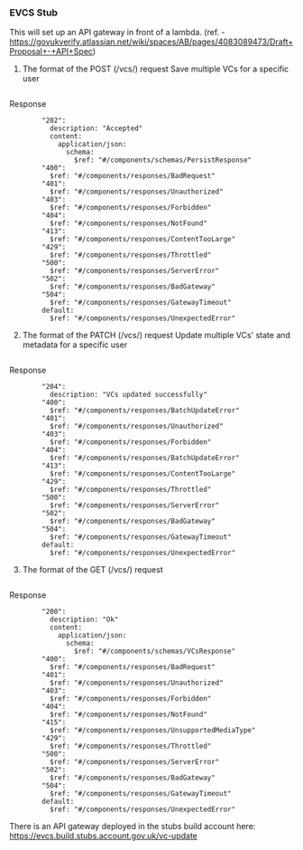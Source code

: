 ### EVCS Stub
This will set up an API gateway in front of a lambda.
(ref. - https://govukverify.atlassian.net/wiki/spaces/AB/pages/4083089473/Draft+Proposal+-+API+Spec)

1) The format of the POST (/vcs/<user-id>) request
Save multiple VCs for a specific user
```

```
Response
```
        "202":
          description: "Accepted"
          content:
            application/json:
              schema:
                $ref: "#/components/schemas/PersistResponse"
        "400":
          $ref: "#/components/responses/BadRequest"
        "401":
          $ref: "#/components/responses/Unauthorized"
        "403":
          $ref: "#/components/responses/Forbidden"
        "404":
          $ref: "#/components/responses/NotFound"
        "413":
          $ref: "#/components/responses/ContentTooLarge"
        "429":
          $ref: "#/components/responses/Throttled"
        "500":
          $ref: "#/components/responses/ServerError"
        "502":
          $ref: "#/components/responses/BadGateway"
        "504":
          $ref: "#/components/responses/GatewayTimeout"
        default:
          $ref: "#/components/responses/UnexpectedError"
```

2) The format of the PATCH (/vcs/<user-id>) request
Update multiple VCs' state and metadata for a specific user
```

```
Response
```
        "204":
          description: "VCs updated successfully"
        "400":
          $ref: "#/components/responses/BatchUpdateError"
        "401":
          $ref: "#/components/responses/Unauthorized"
        "403":
          $ref: "#/components/responses/Forbidden"
        "404":
          $ref: "#/components/responses/BatchUpdateError"
        "413":
          $ref: "#/components/responses/ContentTooLarge"
        "429":
          $ref: "#/components/responses/Throttled"
        "500":
          $ref: "#/components/responses/ServerError"
        "502":
          $ref: "#/components/responses/BadGateway"
        "504":
          $ref: "#/components/responses/GatewayTimeout"
        default:
          $ref: "#/components/responses/UnexpectedError"
```

3) The format of the GET (/vcs/<user-id>) request
```

```
Response
```
        "200":
          description: "Ok"
          content:
            application/json:
              schema:
                $ref: "#/components/schemas/VCsResponse"
        "400":
          $ref: "#/components/responses/BadRequest"
        "401":
          $ref: "#/components/responses/Unauthorized"
        "403":
          $ref: "#/components/responses/Forbidden"
        "404":
          $ref: "#/components/responses/NotFound"
        "415":
          $ref: "#/components/responses/UnsupportedMediaType"
        "429":
          $ref: "#/components/responses/Throttled"
        "500":
          $ref: "#/components/responses/ServerError"
        "502":
          $ref: "#/components/responses/BadGateway"
        "504":
          $ref: "#/components/responses/GatewayTimeout"
        default:
          $ref: "#/components/responses/UnexpectedError"
```

There is an API gateway deployed in the stubs build account here:
https://evcs.build.stubs.account.gov.uk/vc-update

